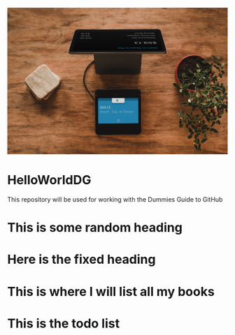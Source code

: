 ![headshot](unpslash.jpg)

# HelloWorldDG
This repository will be used for working with the Dummies Guide to GitHub

# This is some random heading

# Here is the fixed heading

# This is where I will list all my books

# This is the todo list
